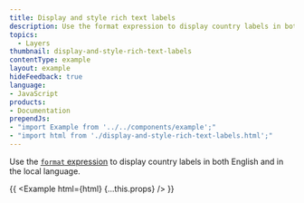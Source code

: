 ```yaml
---
title: Display and style rich text labels
description: Use the format expression to display country labels in both English and in the local language.
topics:
  - Layers
thumbnail: display-and-style-rich-text-labels
contentType: example
layout: example
hideFeedback: true
language:
- JavaScript
products:
- Documentation
prependJs:
- "import Example from '../../components/example';"
- "import html from './display-and-style-rich-text-labels.html';"
---
```


Use the [`format` expression](https://docs.goong.io/style-spec/expressions/#types-format) to display country labels in both English and in the local language.

{{ <Example html={html} {...this.props} /> }}
